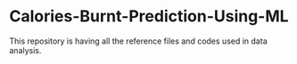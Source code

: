 # Calories-Burnt-Prediction-Using-ML
This repository is having all the reference files and codes used in data analysis.
